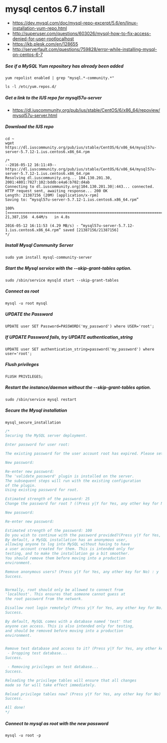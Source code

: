 # mysql centos 6.7 install

* https://dev.mysql.com/doc/mysql-repo-excerpt/5.6/en/linux-installation-yum-repo.html
* http://superuser.com/questions/603026/mysql-how-to-fix-access-denied-for-user-rootlocalhost
* https://kb.plesk.com/en/128655
* http://serverfault.com/questions/759828/error-while-installing-mysql-on-centos-6-7

##### See if a MySQL Yum repository has already been added
```
yum repolist enabled | grep "mysql.*-community.*"
```
```
ls -l /etc/yum.repos.d/
```

##### Get a link to the IUS repo for mysql57u-server
* https://dl.iuscommunity.org/pub/ius/stable/CentOS/6/x86_64/repoview/mysql57u-server.html

##### Download the IUS repo
```
cd ~
wget https://dl.iuscommunity.org/pub/ius/stable/CentOS/6/x86_64/mysql57u-server-5.7.12-1.ius.centos6.x86_64.rpm
```
```
/*
--2016-05-12 16:11:49--  https://dl.iuscommunity.org/pub/ius/stable/CentOS/6/x86_64/mysql57u-server-5.7.12-1.ius.centos6.x86_64.rpm
Resolving dl.iuscommunity.org... 104.130.201.30, 2001:4801:7827:102:bddb:e4a6:b702:d4ab
Connecting to dl.iuscommunity.org|104.130.201.30|:443... connected.
HTTP request sent, awaiting response... 200 OK
Length: 21387156 (20M) [application/x-rpm]
Saving to: “mysql57u-server-5.7.12-1.ius.centos6.x86_64.rpm”

100%[=====================================================================================================================>] 21,387,156  4.64M/s   in 4.8s

2016-05-12 16:11:53 (4.29 MB/s) - “mysql57u-server-5.7.12-1.ius.centos6.x86_64.rpm” saved [21387156/21387156]
*/
```

##### Install Mysql Community Server
```
sudo yum install mysql-community-server
```

##### Start the Mysql service with the --skip-grant-tables option.
```
sudo /sbin/service mysqld start --skip-grant-tables
```

##### Connect as root
```
mysql -u root mysql
```

##### UPDATE the Password
```
UPDATE user SET Password=PASSWORD('my_password') where USER='root';
```

##### If UPDATE Password fails, try UPDATE authentication_string
```
UPDATE user SET authentication_string=password('my_password') where user='root';
```

##### Flush privileges
```
FLUSH PRIVILEGES;
```

##### Restart the instance/daemon without the --skip-grant-tables option.
```
sudo /sbin/service mysql restart
```

##### Secure the Mysql installation
```
mysql_secure_installation
```
```c
/*
Securing the MySQL server deployment.

Enter password for user root:

The existing password for the user account root has expired. Please set a new password.

New password:

Re-enter new password:
The 'validate_password' plugin is installed on the server.
The subsequent steps will run with the existing configuration
of the plugin.
Using existing password for root.

Estimated strength of the password: 25
Change the password for root ? ((Press y|Y for Yes, any other key for No) : y

New password:

Re-enter new password:

Estimated strength of the password: 100
Do you wish to continue with the password provided?(Press y|Y for Yes, any other key for No) : y
By default, a MySQL installation has an anonymous user,
allowing anyone to log into MySQL without having to have
a user account created for them. This is intended only for
testing, and to make the installation go a bit smoother.
You should remove them before moving into a production
environment.

Remove anonymous users? (Press y|Y for Yes, any other key for No) : y
Success.


Normally, root should only be allowed to connect from
'localhost'. This ensures that someone cannot guess at
the root password from the network.

Disallow root login remotely? (Press y|Y for Yes, any other key for No) : y
Success.

By default, MySQL comes with a database named 'test' that
anyone can access. This is also intended only for testing,
and should be removed before moving into a production
environment.


Remove test database and access to it? (Press y|Y for Yes, any other key for No) : y
 - Dropping test database...
Success.

 - Removing privileges on test database...
Success.

Reloading the privilege tables will ensure that all changes
made so far will take effect immediately.

Reload privilege tables now? (Press y|Y for Yes, any other key for No) : y
Success.

All done!
*/
```

##### Connect to mysql as root with the new password
```
mysql -u root -p
```
